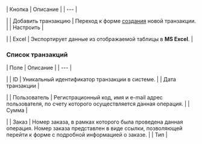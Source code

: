 | Кнопка | Описание |
| --- |

|
| Добавить транзакцию | Переход к форме [создания](/user_help/store/sale/user_accounts/sale_transact_edit.php) новой транзакции. |
| Настроить |

|
| Excel | Экспортирует данные из отображаемой таблицы в **MS Excel**. |

### Список транзакций

| Поле | Описание |
| --- |

|
| ID | Уникальный идентификатор транзакции в системе. |
| Дата транзакции |

|
| Пользователь | Регистрационный код, имя и e-mail адрес пользователя, по счету которого осуществляется данная операция. |
| Сумма |

|
| Заказ | Номер заказа, в рамках которого была проведена данная операция.   Номер заказа представлен в виде ссылки, позволяющей перейти к форме с подробной информацией о заказе. |
| Тип |
